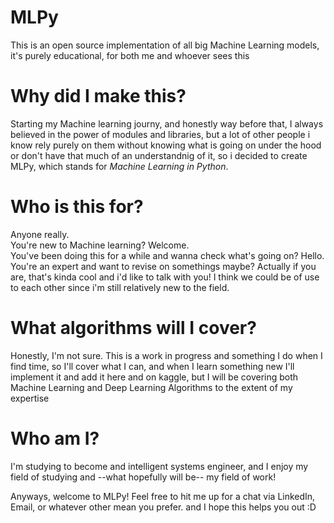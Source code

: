 # MLPy
This is an open source implementation of all big Machine Learning models, it's purely educational, for both me and whoever sees this

# Why did I make this?
Starting my Machine learning journy, and honestly way before that, I always believed in the power of modules and libraries, but a lot of other people i know rely purely on them without knowing what is going on under the hood or don't have that much of an understandnig of it, so i decided to create MLPy, which stands for *Machine Learning in Python*.

# Who is this for?
Anyone really.<br>
You're new to Machine learning? Welcome.<br>
You've been doing this for a while and wanna check what's going on? Hello.<br>
You're an expert and want to revise on somethings maybe? Actually if you are, that's kinda cool and i'd like to talk with you! I think we could be of use to each other since i'm still relatively new to the field.

# What algorithms will I cover?
Honestly, I'm not sure. This is a work in progress and something I do when I find time, so I'll cover what I can, and when I learn something new I'll implement it and add it here and on kaggle, but I will be covering both Machine Learning and Deep Learning Algorithms to the extent of my expertise

# Who am I?
I'm studying to become and intelligent systems engineer, and I enjoy my field of studying and --what hopefully will be-- my field of work!

Anyways, welcome to MLPy! Feel free to hit me up for a chat via LinkedIn, Email, or whatever other mean you prefer. and I hope this helps you out :D
